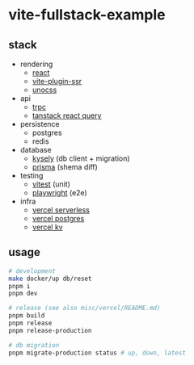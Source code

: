 # vite-fullstack-example

## stack

- rendering
  - [react](https://github.com/facebook/react)
  - [vite-plugin-ssr](https://github.com/brillout/vite-plugin-ssr)
  - [unocss](https://github.com/unocss/unocss/)
- api
  - [trpc](https://github.com/trpc/trpc)
  - [tanstack react query](https://github.com/TanStack/query)
- persistence
  - postgres
  - redis
- database
  - [kysely](https://github.com/kysely-org/kysely) (db client + migration)
  - [prisma](https://github.com/prisma/prisma) (shema diff)
- testing
  - [vitest](https://github.com/vitest-dev/vitest) (unit)
  - [playwright](https://github.com/microsoft/playwright) (e2e)
- infra
  - [vercel serverless](https://vercel.com/docs/concepts/functions/serverless-functions)
  - [vercel postgres](https://vercel.com/docs/storage/vercel-postgres)
  - [vercel kv](https://vercel.com/docs/storage/vercel-kv)

## usage

```sh
# development
make docker/up db/reset
pnpm i
pnpm dev

# release (see also misc/vercel/README.md)
pnpm build
pnpm release
pnpm release-production

# db migration
pnpm migrate-production status # up, down, latest
```
